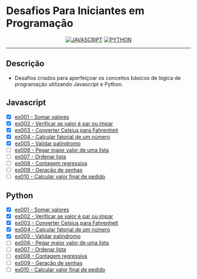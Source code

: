 # Desafios Para Iniciantes em Programação

<div align="center">

[![JAVASCRIPT](https://img.shields.io/badge/JavaScript-F7DF1E?style=for-the-badge&logo=javascript&logoColor=black)]()
[![PYTHON](https://img.shields.io/badge/Python-14354C?style=for-the-badge&logo=python&logoColor=white)]()

</div>

---

## Descrição

- Desafios criados para aperfeiçoar os conceitos básicos de lógica de programação utilizando Javascript e Python.

## Javascript

- [x] <a href="https://github.com/naycorrea/desafios-iniciantes/blob/main/ex001-sum/index.js" rel="nofollow">ex001 - Somar valores</a>
- [x] <a href="https://github.com/naycorrea/desafios-iniciantes/blob/main/ex002-checkOddOrEven/index.js" rel="nofollow">ex002 - Verificar se valor é par ou ímpar</a>
- [x] <a href="https://github.com/naycorrea/desafios-iniciantes/blob/main/ex003-celsiusToFahrenheit/index.js" rel="nofollow">ex003 - Converter Celsius para Fahrenheit</a>
- [x] <a href="https://github.com/naycorrea/desafios-iniciantes/blob/main/ex004-factorial/index.js" rel="nofollow">ex004 - Calcular fatorial de um número</a>
- [x] <a href="" rel="nofollow">ex005 - Validar palíndromo</a>
- [ ] <a href="" rel="nofollow">ex006 - Pegar maior valor de uma lista</a>
- [ ] <a href="" rel="nofollow">ex007 - Ordenar lista</a>
- [ ] <a href="" rel="nofollow">ex008 - Contagem regressiva</a>
- [ ] <a href="" rel="nofollow">ex009 - Geração de senhas</a>
- [ ] <a href="" rel="nofollow">ex010 - Calcular valor final de pedido</a>

## Python

- [x] <a href="https://github.com/naycorrea/desafios-iniciantes/blob/main/ex001-sum/main.py" rel="nofollow">ex001 - Somar valores</a>
- [x] <a href="https://github.com/naycorrea/desafios-iniciantes/blob/main/ex002-checkOddOrEven/main.py" rel="nofollow">ex002 - Verificar se valor é par ou ímpar</a>
- [x] <a href="https://github.com/naycorrea/desafios-iniciantes/blob/main/ex003-celsiusToFahrenheit/main.py" rel="nofollow">ex003 - Converter Celsius para Fahrenheit</a>
- [x] <a href="https://github.com/naycorrea/desafios-iniciantes/blob/main/ex004-factorial/main.py" rel="nofollow">ex004 - Calcular fatorial de um número</a>
- [x] <a href="" rel="nofollow">ex005 - Validar palíndromo</a>
- [ ] <a href="" rel="nofollow">ex006 - Pegar maior valor de uma lista</a>
- [ ] <a href="" rel="nofollow">ex007 - Ordenar lista</a>
- [ ] <a href="" rel="nofollow">ex008 - Contagem regressiva</a>
- [ ] <a href="" rel="nofollow">ex009 - Geração de senhas</a>
- [ ] <a href="" rel="nofollow">ex010 - Calcular valor final de pedido</a>
